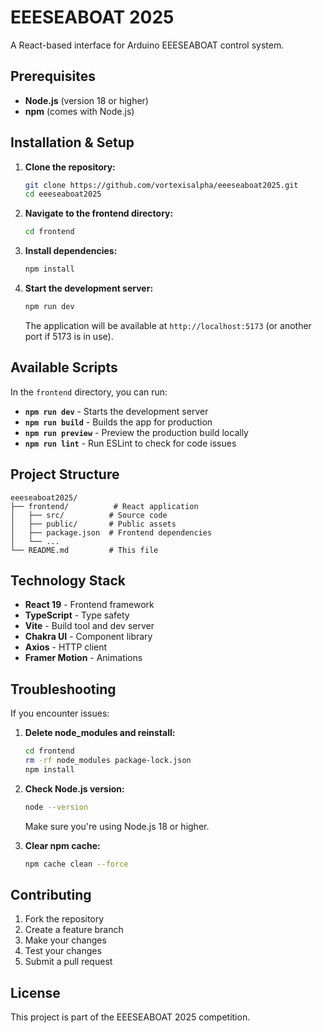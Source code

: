 # EEESEABOAT 2025

A React-based interface for Arduino EEESEABOAT control system.

## Prerequisites

- **Node.js** (version 18 or higher)
- **npm** (comes with Node.js)

## Installation & Setup

1. **Clone the repository:**
   ```bash
   git clone https://github.com/vortexisalpha/eeeseaboat2025.git
   cd eeeseaboat2025
   ```

2. **Navigate to the frontend directory:**
   ```bash
   cd frontend
   ```

3. **Install dependencies:**
   ```bash
   npm install
   ```

4. **Start the development server:**
   ```bash
   npm run dev
   ```

   The application will be available at `http://localhost:5173` (or another port if 5173 is in use).

## Available Scripts

In the `frontend` directory, you can run:

- **`npm run dev`** - Starts the development server
- **`npm run build`** - Builds the app for production
- **`npm run preview`** - Preview the production build locally
- **`npm run lint`** - Run ESLint to check for code issues

## Project Structure

```
eeeseaboat2025/
├── frontend/          # React application
│   ├── src/          # Source code
│   ├── public/       # Public assets
│   ├── package.json  # Frontend dependencies
│   └── ...
└── README.md         # This file
```

## Technology Stack

- **React 19** - Frontend framework
- **TypeScript** - Type safety
- **Vite** - Build tool and dev server
- **Chakra UI** - Component library
- **Axios** - HTTP client
- **Framer Motion** - Animations

## Troubleshooting

If you encounter issues:

1. **Delete node_modules and reinstall:**
   ```bash
   cd frontend
   rm -rf node_modules package-lock.json
   npm install
   ```

2. **Check Node.js version:**
   ```bash
   node --version
   ```
   Make sure you're using Node.js 18 or higher.

3. **Clear npm cache:**
   ```bash
   npm cache clean --force
   ```

## Contributing

1. Fork the repository
2. Create a feature branch
3. Make your changes
4. Test your changes
5. Submit a pull request

## License

This project is part of the EEESEABOAT 2025 competition. 